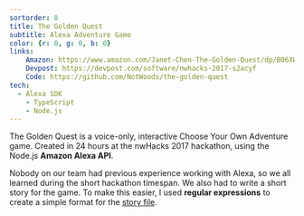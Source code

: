 ```yaml
---
sortorder: 8
title: The Golden Quest
subtitle: Alexa Adventure Game
color: {r: 0, g: 0, b: 0}
links:
	Amazon: https://www.amazon.com/Janet-Chen-The-Golden-Quest/dp/B06XW5JXXX
	Devpost: https://devpost.com/software/nwhacks-2017-s2acyf
	Code: https://github.com/NotWoods/the-golden-quest
tech:
  - Alexa SDK
	- TypeScript
	- Node.js
---
```

The Golden Quest is a voice-only, interactive Choose Your Own Adventure game.
Created in 24 hours at the nwHacks 2017 hackathon,
using the Node.js **Amazon Alexa API**.

Nobody on our team had previous experience working with Alexa, so we all learned
during the short hackathon timespan. We also had to write a short story for the
game. To make this easier, I used **regular expressions** to create a simple
format for the [story file](https://github.com/NotWoods/the-golden-quest/blob/master/story.txt).
